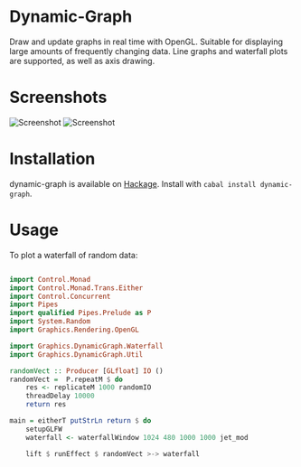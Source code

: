 # Dynamic-Graph

Draw and update graphs in real time with OpenGL. Suitable for displaying large amounts of frequently changing data. Line graphs and waterfall plots are supported, as well as axis drawing.

# Screenshots

![Screenshot](../screenshots/screenshots/line.png?raw=true)
![Screenshot](../screenshots/screenshots/waterfall.png?raw=true)

# Installation

dynamic-graph is available on [Hackage](https://hackage.haskell.org/package/dynamic-graph). Install with `cabal install dynamic-graph`.

# Usage

To plot a waterfall of random data:

```haskell

import Control.Monad
import Control.Monad.Trans.Either
import Control.Concurrent
import Pipes
import qualified Pipes.Prelude as P
import System.Random
import Graphics.Rendering.OpenGL

import Graphics.DynamicGraph.Waterfall
import Graphics.DynamicGraph.Util

randomVect :: Producer [GLfloat] IO ()
randomVect =  P.repeatM $ do
    res <- replicateM 1000 randomIO
    threadDelay 10000
    return res

main = eitherT putStrLn return $ do
    setupGLFW
    waterfall <- waterfallWindow 1024 480 1000 1000 jet_mod

    lift $ runEffect $ randomVect >-> waterfall

```
